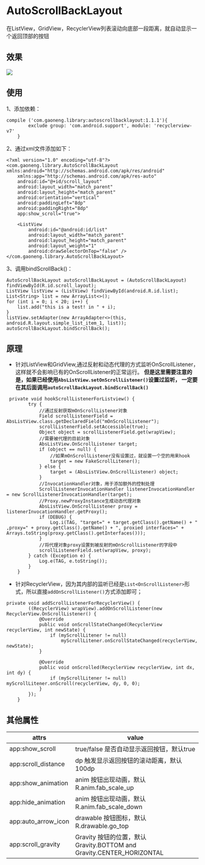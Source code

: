 # AutoScrollBackLayout
在ListView，GridView，RecyclerView列表滚动向底部一段距离，就自动显示一个返回顶部的按钮

## 效果
![](https://github.com/gaoneng102/AutoScrollBackLayout/blob/master/preview.gif)

## 使用
1、添加依赖：
```
compile ('com.gaoneng.library:autoscrollbacklayout:1.1.1'){
        exclude group: 'com.android.support', module: 'recyclerview-v7'
    }
```
2、通过xml文件添加如下：
```
<?xml version="1.0" encoding="utf-8"?>
<com.gaoneng.library.AutoScrollBackLayout xmlns:android="http://schemas.android.com/apk/res/android"
    xmlns:app="http://schemas.android.com/apk/res-auto"
    android:id="@+id/scroll_layout"
    android:layout_width="match_parent"
    android:layout_height="match_parent"
    android:orientation="vertical"
    android:paddingLeft="8dp"
    android:paddingRight="8dp"
    app:show_scroll="true">

    <ListView
        android:id="@android:id/list"
        android:layout_width="match_parent"
        android:layout_height="match_parent"
        android:layout_weight="1"
        android:drawSelectorOnTop="false" />
</com.gaoneng.library.AutoScrollBackLayout>
```
3、调用bindScrollBack()：
```
AutoScrollBackLayout autoScrollBackLayout = (AutoScrollBackLayout) findViewById(R.id.scroll_layout);
ListView listView = (ListView) findViewById(android.R.id.list);
List<String> list = new ArrayList<>();
for (int i = 0; i < 20; i++) {
    list.add("this is a test! in " + i);
}
listView.setAdapter(new ArrayAdapter<>(this, android.R.layout.simple_list_item_1, list));
autoScrollBackLayout.bindScrollBack();
```
## 原理
- 针对ListView和GridView,通过反射和动态代理的方式监听OnScrollListener，这样就不会影响已有的OnScrollListener的正常运行。
**但是这里需要注意的是，如果已经使用`AbsListView.setOnScrollListener()`设置过监听，
一定要在其后面调用`autoScrollBackLayout.bindScrollBack()`**
```
 private void hookScrollListenerForListview() {
        try {
            //通过反射获取mOnScrollListener对象
            Field scrollListenerField = AbsListView.class.getDeclaredField("mOnScrollListener");
            scrollListenerField.setAccessible(true);
            Object object = scrollListenerField.get(wrapView);
            //需要被代理的目前对象
            AbsListView.OnScrollListener target;
            if (object == null) {
                //如果mOnScrollListener没有设置过，就设置一个空的用来hook
                target = new FakeScrollLitener();
            } else {
                target = (AbsListView.OnScrollListener) object;
            }
            //InvocationHandler对象，用于添加额外的控制处理
            ScrollListenerInvocationHandler listenerInvocationHandler = new ScrollListenerInvocationHandler(target);
            //Proxy.newProxyInstance生成动态代理对象
            AbsListView.OnScrollListener proxy = listenerInvocationHandler.getProxy();
            if (DEBUG) {
                Log.i(TAG, "target=" + target.getClass().getName() + " ,proxy=" + proxy.getClass().getName() + ", proxied interfaces=" + Arrays.toString(proxy.getClass().getInterfaces()));
            }
            //将代理对象proxy设置到被反射的mOnScrollListener的字段中
            scrollListenerField.set(wrapView, proxy);
        } catch (Exception e) {
            Log.e(TAG, e.toString());
        }
    }
```
- 针对RecyclerView，因为其内部的监听已经是`List<OnScrollListener>`形式，所以直接`addOnScrollListener()`方式添加即可；
```
private void addScrollListenerForRecyclerView() {
        ((RecyclerView) wrapView).addOnScrollListener(new RecyclerView.OnScrollListener() {
            @Override
            public void onScrollStateChanged(RecyclerView recyclerView, int newState) {
                if (myScrollLitener != null)
                    myScrollLitener.onScrollStateChanged(recyclerView, newState);
            }

            @Override
            public void onScrolled(RecyclerView recyclerView, int dx, int dy) {
                if (myScrollLitener != null) myScrollLitener.onScroll(recyclerView, dy, 0, 0);
            }
        });
    }
```

## 其他属性
attrs | value
------------ | -------------
app:show_scroll | true/false 是否自动显示返回按钮，默认true
app:scroll_distance | dp 触发显示返回按钮的滚动距离，默认100dp
app:show_animation | anim 按钮出现动画，默认 R.anim.fab_scale_up
app:hide_animation | anim 按钮出现动画，默认 R.anim.fab_scale_down
app:auto_arrow_icon | drawable 按钮图标，默认 R.drawable.go_top
app:scroll_gravity | Gravity 按钮的位置，默认 Gravity.BOTTOM and Gravity.CENTER_HORIZONTAL



